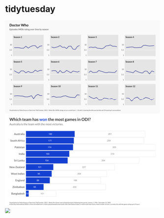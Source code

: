 # tidytuesday
 
![](2021/week_48/tidytuesday_2021_w48.png)
![](2021/week_49/tidytuesday_2021_w49.png)
![](tidytuesday_2021_w50.png)
